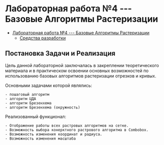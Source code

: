 # Лабораторная работа №4 --- Базовые Алгоритмы Растеризации

- [Лабораторная работа №4 --- Базовые Алгоритмы Растеризации](#лабораторная-работа-4-----базовые-алгоритмы-растеризации)
  - [Средства разработки](#Средства-разработки)
 

## Постановка Задачи и Реализация

Цель данной лабораторной заключалась в закреплении теоретического материала и в практическом освоении основных возможностей по использованию базовых алгоритмов растеризации отрезков и кривых.

Основными задачами которой являлись:

    - пошаговый алгоритм
    - алгоритм ЦДА
    - алгоритм Брезенхема
    - алгоритм Брезенхема (окружность)

Реализованный функционал:

    - Отображение работы всех растровых алгоритмов на сетке.
    - Возможность выбора конерктного растрового алгоритма в Combobox.
    - Возможность изменения координат и радиуса.
    - Возможность изменения масштаба

